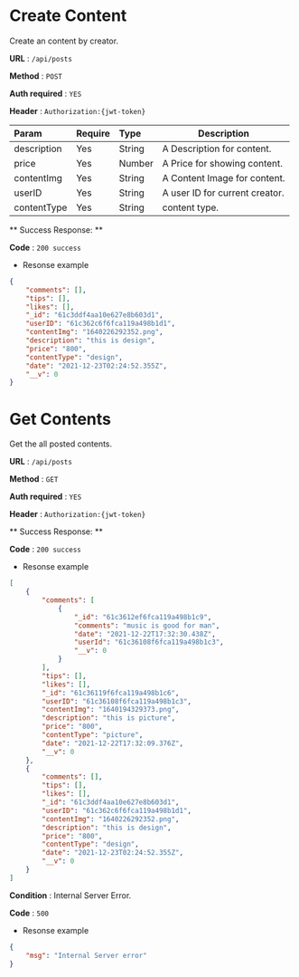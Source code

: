 # Create Content

Create an content by creator.

**URL** : `/api/posts`

**Method** : `POST`

**Auth required** : `YES`

**Header** : `Authorization:{jwt-token}`

| Param       |Require |Type     | Description     | 
| :------------- |  :-----------|  :----------- |----------- |
|  description |Yes|  String    | A Description for content.|
|  price |Yes|  Number    | A Price for showing content.|
|  contentImg |Yes|  String    | A Content Image for content.|
|  userID |Yes|  String    | A user ID for current creator.|
|  contentType |Yes|  String    | content type.|

** Success Response: **

**Code** : `200 success`

* Resonse example 

```json
{
    "comments": [],
    "tips": [],
    "likes": [],
    "_id": "61c3ddf4aa10e627e8b603d1",
    "userID": "61c362c6f6fca119a498b1d1",
    "contentImg": "1640226292352.png",
    "description": "this is design",
    "price": "800",
    "contentType": "design",
    "date": "2021-12-23T02:24:52.355Z",
    "__v": 0
}
```

# Get Contents 

Get the all posted contents.

**URL** : `/api/posts`

**Method** : `GET`

**Auth required** : `YES`

**Header**  : `Authorization:{jwt-token}`


** Success Response: **

**Code** : `200 success`

* Resonse example 


```json
[
    {
        "comments": [
            {
                "_id": "61c3612ef6fca119a498b1c9",
                "comments": "music is good for man",
                "date": "2021-12-22T17:32:30.438Z",
                "userId": "61c36108f6fca119a498b1c3",
                "__v": 0
            }
        ],
        "tips": [],
        "likes": [],
        "_id": "61c36119f6fca119a498b1c6",
        "userID": "61c36108f6fca119a498b1c3",
        "contentImg": "1640194329373.png",
        "description": "this is picture",
        "price": "800",
        "contentType": "picture",
        "date": "2021-12-22T17:32:09.376Z",
        "__v": 0
    },
    {
        "comments": [],
        "tips": [],
        "likes": [],
        "_id": "61c3ddf4aa10e627e8b603d1",
        "userID": "61c362c6f6fca119a498b1d1",
        "contentImg": "1640226292352.png",
        "description": "this is design",
        "price": "800",
        "contentType": "design",
        "date": "2021-12-23T02:24:52.355Z",
        "__v": 0
    }
]
```

**Condition** : Internal Server Error.

**Code** : `500`

* Resonse example 

```json
{
    "msg": "Internal Server error"
}
```